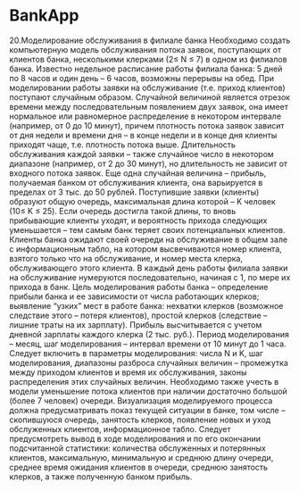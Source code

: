 # BankApp

20.Моделирование обслуживания в
филиале банка
Необходимо создать компьютерную модель обслуживания потока
заявок, поступающих от клиентов банка, несколькими
клерками (2≤ N ≤ 7) в одном из филиалов банка. Известно
недельное расписание работы филиала банка: 5 дней по 8
часов и один день – 6 часов, возможны перерывы на обед.
При моделировании работы заявки на обслуживание (т.е. приход
клиентов) поступают случайным образом. Случайной величиной является
отрезок времени между последовательным появлением двух заявок, она имеет
нормальное или равномерное распределение в некотором интервале (например,
от 0 до 10 минут), причем плотность потока заявок зависит от дня недели и
времени дня – в конце недели и в конце дня клиенты приходят чаще, т.е.
плотность потока выше. Длительность обслуживания каждой заявки – также
случайное число в некотором диапазоне (например, от 2 до 30 минут), но
длительность не зависит от входного потока заявок. Еще одна случайная
величина – прибыль, получаемая банком от обслуживания клиента, она
варьируется в пределах от 3 тыс. до 50 рублей.
Поступившие заявки (клиенты) образуют общую очередь,
максимальная длина которой – K человек (10≤ K ≤ 25). Если очередь достигла
такой длины, то вновь прибывающие клиенты уходят, и вероятность прихода
следующих уменьшается – тем самым банк теряет своих потенциальных
клиентов.
Клиенты банка ожидают своей очереди на обслуживание в общем зале с
информационным табло, на котором высвечиваются номер
клиента, взятого только что на обслуживание, и номер места клерка,
обслуживающего этого клиента. В каждый день работы филиала заявки на
обслуживание нумеруются последовательно, начиная с 1, по мере их прихода в
банк.
Цель моделирования работы банка – определение прибыли банка и ее
зависимости от числа работающих клерков; выявление “узких” мест в работе
банка: нехватки клерков (возможное следствие этого – потеря клиентов), простой
клерков (следствие – лишние траты на их зарплату). Прибыль высчитывается с
учетом дневной зарплаты каждого клерка (2 тыс. руб.).
Период моделирования – месяц, шаг моделирования – интервал времени
от 10 минут до 1 часа. Следует включить в параметры моделирования: числа N и
K, шаг моделирования, диапазоны разброса случайных величин – промежутка
между приходом клиентов и время их обслуживания, законы распределения этих
случайных величин. Необходимо также учесть в модели уменьшение потока
клиентов при наличии достаточно большой (более 7 человек) очереди.
Визуализация моделируемого процесса должна предусматривать показ
текущей ситуации в банке, том числе – скопившуюся очередь, занятость клерков,
появление новых и уход обслуженных клиентов, информационное табло. Следует
предусмотреть вывод в ходе моделирования и по его окончании подсчитанной
статистики: количества обслуженных и потерянных клиентов, максимальную,
минимальную и среднюю длину очереди, среднее время ожидания клиентов в
очереди, среднюю занятость клерков, а также полученную банком прибыль.
